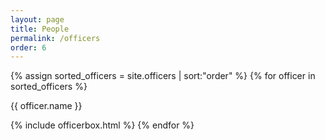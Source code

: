 ```yaml
---
layout: page
title: People
permalink: /officers
order: 6
---
```


<div class="row masonry-grid">
  {% assign sorted_officers = site.officers | sort:"order" %}
  {% for officer in sorted_officers %}
   <p>{{ officer.name }}</p>
    {% include officerbox.html %} 
  {% endfor %}
</div>
